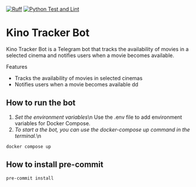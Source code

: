 [![Ruff](https://img.shields.io/endpoint?url=https://raw.githubusercontent.com/astral-sh/ruff/main/assets/badge/v2.json)](https://github.com/astral-sh/ruff)
[![Python Test and Lint](https://github.com/dsaad68/kino-checker/actions/workflows/main.yml/badge.svg)](https://github.com/dsaad68/kino-checker/actions/workflows/main.yml)
# Kino Tracker Bot

Kino Tracker Bot is a Telegram bot that tracks the availability of movies in a selected cinema and notifies users when a movie becomes available.

Features
* Tracks the availability of movies in selected cinemas
* Notifies users when a movie becomes available
dd
## How to run the bot

1. *Set the environment variables*\n
Use the .env file to add environment variables for Docker Compose.
2. *To start a the bot, you can use the docker-compose up command in the terminal.*\n
```shell
docker compose up
```

## How to install pre-commit

```sh
pre-commit install
```
